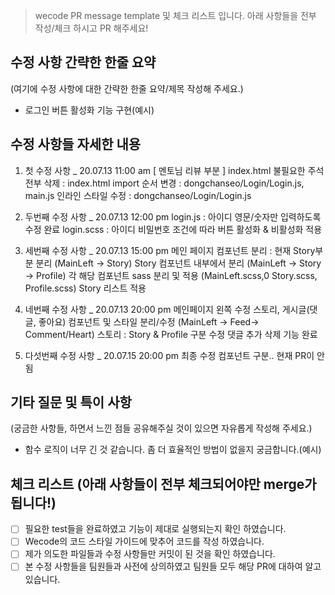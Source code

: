 >wecode PR message template 및 체크 리스트 입니다. 
아래 사항들을 전부 작성/체크 하시고 PR 해주세요!

## 수정 사항 간략한 한줄 요약
(여기에 수정 사항에 대한 간략한 한줄 요약/제목 작성해 주세요.)
- 로그인 버튼 활성화 기능 구현(예시)
		 
## 수정 사항들 자세한 내용
1. 첫 수정 사항 _ 20.07.13 11:00 am [ 멘토님 리뷰 부분 ]
index.html 불필요한 주석 전부 삭제 : index.html
import 순서 변경 : dongchanseo/Login/Login.js, main.js
인라인 스타일 수정 : dongchanseo/Login/Login.js

2. 두번째 수정 사항 _ 20.07.13 12:00 pm
login.js : 아이디 영문/숫자만 입력하도록 수정 완료
login.scss : 아이디 비밀번호 조건에 따라 버튼 활성화 & 비활성화 적용

3. 세번째 수정 사항 _ 20.07.13 15:00 pm
메인 페이지 컴포넌트 분리 : 현재 Story부분 분리 (MainLeft -> Story)
Story 컴포넌트 내부에서 분리 (MainLeft -> Story -> Profile)
각 해당 컴포넌트 sass 분리 및 적용 (MainLeft.scss,0 Story.scss, Profile.scss)
Story 리스트 적용

4. 네번째 수정 사항 _ 20.07.13 20:00 pm 
메인페이지 왼쪽 수정
스토리, 게시글(댓글, 좋아요) 컴포넌트 및 스타일 분리/수정 (MainLeft -> Feed-> Comment/Heart)
스토리 : Story & Profile 구분 수정
댓글 추가 삭제 기능 완료

5. 다섯번째 수정 사항 _ 20.07.15 20:00 pm
최종 수정 
컴포넌트 구분..
현재 PR이 안됨 

## 기타 질문 및 특이 사항
(궁금한 사항들, 하면서 느낀 점들 공유해주실 것이 있으면 자유롭게 작성해 주세요.)
- 함수 로직이 너무 긴 것 같습니다. 좀 더 효율적인 방법이 없을지 궁금합니다.(예시) 

## 체크 리스트 (아래 사항들이 전부 체크되어야만 merge가 됩니다!)
- [ ] 필요한 test들을 완료하였고 기능이 제대로 실행되는지 확인 하였습니다.
- [ ] Wecode의 코드 스타일 가이드에 맞추어 코드를 작성 하였습니다.
- [ ] 제가 의도한 파일들과 수정 사항들만 커밋이 된 것을 확인 하였습니다.
- [ ] 본 수정 사항들을 팀원들과 사전에 상의하였고 팀원들 모두 해당 PR에 대하여 알고 있습니다.
